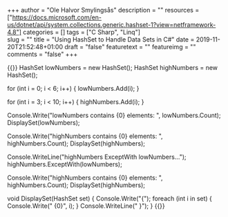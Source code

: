 +++
author = "Ole Halvor Smylingsås"
description = ""
resources = ["https://docs.microsoft.com/en-us/dotnet/api/system.collections.generic.hashset-1?view=netframework-4.8"]
categories = []
tags = ["C Sharp", "Linq"]     
slug = ""
title = "Using HashSet to Handle Data Sets in C#"
date = 2019-11-20T21:52:48+01:00
draft = "false"
featuretext = ""
featureimg = ""
comments = "false"
+++

{{<highlight c>}}
HashSet<int> lowNumbers = new HashSet<int>();
HashSet<int> highNumbers = new HashSet<int>();

for (int i = 0; i < 6; i++)
{
    lowNumbers.Add(i);
}

for (int i = 3; i < 10; i++)
{
    highNumbers.Add(i);
}

Console.Write("lowNumbers contains {0} elements: ", lowNumbers.Count);
DisplaySet(lowNumbers);

Console.Write("highNumbers contains {0} elements: ", highNumbers.Count);
DisplaySet(highNumbers);

Console.WriteLine("highNumbers ExceptWith lowNumbers...");
highNumbers.ExceptWith(lowNumbers);

Console.Write("highNumbers contains {0} elements: ", highNumbers.Count);
DisplaySet(highNumbers);

void DisplaySet(HashSet<int> set)
{
    Console.Write("{");
    foreach (int i in set)
    {
        Console.Write(" {0}", i);
    }
    Console.WriteLine(" }");
}
{{</highlight>}}